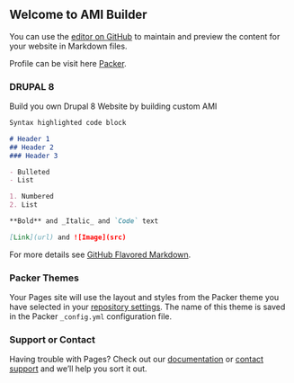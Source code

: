 ## Welcome to AMI Builder

You can use the [editor on GitHub](https://github.com/dahiyashish/packer/edit/master/README.md) to maintain and preview the content for your website in Markdown files.

Profile can be visit here [Packer](https://dahiyashish.github.io/).

### DRUPAL 8

Build you own Drupal 8 Website by building custom AMI

```markdown
Syntax highlighted code block

# Header 1
## Header 2
### Header 3

- Bulleted
- List

1. Numbered
2. List

**Bold** and _Italic_ and `Code` text

[Link](url) and ![Image](src)
```

For more details see [GitHub Flavored Markdown](https://guides.github.com/features/mastering-markdown/).

### Packer Themes

Your Pages site will use the layout and styles from the Packer theme you have selected in your [repository settings](https://github.com/dahiyashish/packer/settings). The name of this theme is saved in the Packer `_config.yml` configuration file.

### Support or Contact

Having trouble with Pages? Check out our [documentation](https://docs.github.com/categories/github-pages-basics/) or [contact support](https://github.com/contact) and we’ll help you sort it out.

